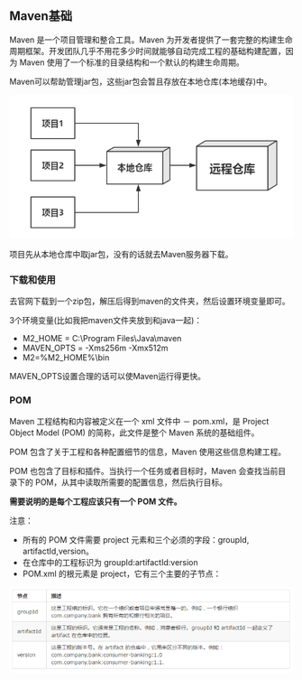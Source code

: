 ## Maven基础
Maven 是一个项目管理和整合工具。Maven 为开发者提供了一套完整的构建生命周期框架。开发团队几乎不用花多少时间就能够自动完成工程的基础构建配置，因为 Maven 使用了一个标准的目录结构和一个默认的构建生命周期。


Maven可以帮助管理jar包，这些jar包会暂且存放在本地仓库(本地缓存)中。

![](image/maven1.png)

项目先从本地仓库中取jar包，没有的话就去Maven服务器下载。


### 下载和使用
去官网下载到一个zip包，解压后得到maven的文件夹，然后设置环境变量即可。

3个环境变量(比如我把maven文件夹放到和java一起)：

 - M2_HOME = C:\\Program Files\\Java\\maven
 - MAVEN_OPTS = -Xms256m -Xmx512m
 - M2=%M2_HOME%\\bin

MAVEN_OPTS设置合理的话可以使Maven运行得更快。

### POM
Maven 工程结构和内容被定义在一个 xml 文件中 － pom.xml，是 Project Object Model (POM) 的简称，此文件是整个 Maven 系统的基础组件。

POM 包含了关于工程和各种配置细节的信息，Maven 使用这些信息构建工程。

POM 也包含了目标和插件。当执行一个任务或者目标时，Maven 会查找当前目录下的 POM，从其中读取所需要的配置信息，然后执行目标。

**需要说明的是每个工程应该只有一个 POM 文件。**

注意：

 - 所有的 POM 文件需要 project 元素和三个必须的字段：groupId, artifactId,version。
 - 在仓库中的工程标识为 groupId:artifactId:version
 - POM.xml 的根元素是 project，它有三个主要的子节点：

![](image/maven0.png)
